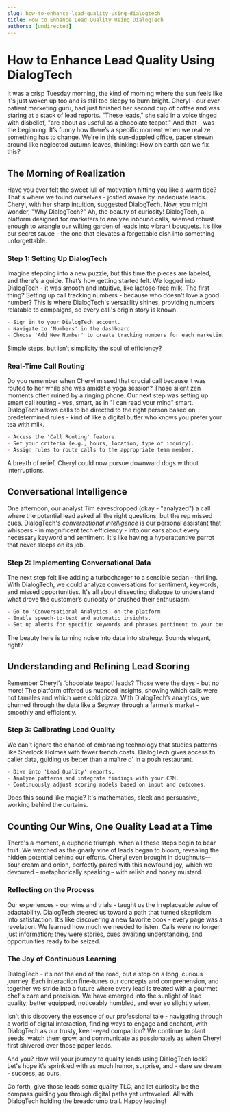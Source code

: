 ```yaml
---
slug: how-to-enhance-lead-quality-using-dialogtech
title: How to Enhance Lead Quality Using DialogTech
authors: [undirected]
---
```



# How to Enhance Lead Quality Using DialogTech

It was a crisp Tuesday morning, the kind of morning where the sun feels like it's just woken up too and is still too sleepy to burn bright. Cheryl - our ever-patient marketing guru, had just finished her second cup of coffee and was staring at a stack of lead reports. "These leads," she said in a voice tinged with disbelief, "are about as useful as a chocolate teapot." And that - was the beginning. It’s funny how there’s a specific moment when we realize something has to change. We're in this sun-dappled office, paper strewn around like neglected autumn leaves, thinking: How on earth can we fix this?

## The Morning of Realization

Have you ever felt the sweet lull of motivation hitting you like a warm tide? That's where we found ourselves - jostled awake by inadequate leads. Cheryl, with her sharp intuition, suggested DialogTech. Now, you might wonder, "Why DialogTech?" Ah, the beauty of curiosity! DialogTech, a platform designed for marketers to analyze inbound calls, seemed robust enough to wrangle our wilting garden of leads into vibrant bouquets. It’s like our secret sauce - the one that elevates a forgettable dish into something unforgettable.

### Step 1: Setting Up DialogTech

Imagine stepping into a new puzzle, but this time the pieces are labeled, and there's a guide. That’s how getting started felt. We logged into DialogTech - it was smooth and intuitive, like lactose-free milk. The first thing? Setting up call tracking numbers - because who doesn't love a good number? This is where DialogTech's versatility shines, providing numbers relatable to campaigns, so every call's origin story is known. 

```markdown
- Sign in to your DialogTech account.
- Navigate to 'Numbers' in the dashboard.
- Choose 'Add New Number' to create tracking numbers for each marketing campaign.
```

Simple steps, but isn’t simplicity the soul of efficiency? 

### Real-Time Call Routing

Do you remember when Cheryl missed that crucial call because it was routed to her while she was amidst a yoga session? Those silent zen moments often ruined by a ringing phone. Our next step was setting up smart call routing - yes, smart, as in "I can read your mind" smart. DialogTech allows calls to be directed to the right person based on predetermined rules - kind of like a digital butler who knows you prefer your tea with milk.

```markdown
- Access the 'Call Routing' feature.
- Set your criteria (e.g., hours, location, type of inquiry).
- Assign rules to route calls to the appropriate team member.
```

A breath of relief, Cheryl could now pursue downward dogs without interruptions.

## Conversational Intelligence

One afternoon, our analyst Tim eavesdropped (okay - "analyzed") a call where the potential lead asked all the right questions, but the rep missed cues. DialogTech's *conversational intelligence* is our personal assistant that whispers - in magnificent tech efficiency - into our ears about every necessary keyword and sentiment. It's like having a hyperattentive parrot that never sleeps on its job.

### Step 2: Implementing Conversational Data

The next step felt like adding a turbocharger to a sensible sedan - thrilling. With DialogTech, we could analyze conversations for sentiment, keywords, and missed opportunities. It's all about dissecting dialogue to understand what drove the customer’s curiosity or crushed their enthusiasm.

```markdown
- Go to 'Conversational Analytics' on the platform.
- Enable speech-to-text and automatic insights.
- Set up alerts for specific keywords and phrases pertinent to your business.
```

The beauty here is turning noise into data into strategy. Sounds elegant, right?

## Understanding and Refining Lead Scoring

Remember Cheryl’s ‘chocolate teapot‘ leads? Those were the days - but no more! The platform offered us nuanced insights, showing which calls were hot tamales and which were cold pizza. With DialogTech’s analytics, we churned through the data like a Segway through a farmer’s market - smoothly and efficiently. 

### Step 3: Calibrating Lead Quality

We can't ignore the chance of embracing technology that studies patterns - like Sherlock Holmes with fewer trench coats. DialogTech gives access to caller data, guiding us better than a maître d' in a posh restaurant.

```markdown
- Dive into 'Lead Quality' reports.
- Analyze patterns and integrate findings with your CRM.
- Continuously adjust scoring models based on input and outcomes.
```

Does this sound like magic? It's mathematics, sleek and persuasive, working behind the curtains.

## Counting Our Wins, One Quality Lead at a Time

There's a moment, a euphoric triumph, when all these steps begin to bear fruit. We watched as the gnarly vine of leads began to bloom, revealing the hidden potential behind our efforts. Cheryl even brought in doughnuts—sour cream and onion, perfectly paired with this newfound joy, which we devoured – metaphorically speaking – with relish and honey mustard.

### Reflecting on the Process

Our experiences - our wins and trials - taught us the irreplaceable value of adaptability. DialogTech steered us toward a path that turned skepticism into satisfaction. It’s like discovering a new favorite book - every page was a revelation. We learned how much we needed to listen. Calls were no longer just information; they were stories, cues awaiting understanding, and opportunities ready to be seized.

### The Joy of Continuous Learning

DialogTech - it’s not the end of the road, but a stop on a long, curious journey. Each interaction fine-tunes our concepts and comprehension, and together we stride into a future where every lead is treated with a gourmet chef's care and precision. We have emerged into the sunlight of lead quality; better equipped, noticeably humbled, and ever so slightly wiser.

Isn't this discovery the essence of our professional tale - navigating through a world of digital interaction, finding ways to engage and enchant, with DialogTech as our trusty, keen-eyed companion? We continue to plant seeds, watch them grow, and communicate as passionately as when Cheryl first shivered over those paper leads.

And you? How will your journey to quality leads using DialogTech look? Let's hope it’s sprinkled with as much humor, surprise, and - dare we dream - success, as ours.

Go forth, give those leads some quality TLC, and let curiosity be the compass guiding you through digital paths yet untraveled. All with DialogTech holding the breadcrumb trail. Happy leading!